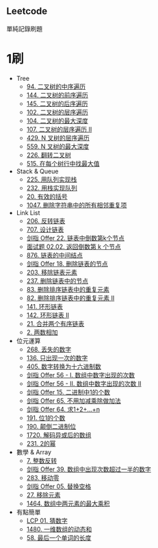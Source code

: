 ## Leetcode
單純記錄刷題
# 1刷
* Tree
  * [94.  二叉树的中序遍历](https://leetcode-cn.com/problems/binary-tree-inorder-traversal/)
  * [144. 二叉树的前序遍历](https://leetcode-cn.com/problems/binary-tree-preorder-traversal/)
  * [145. 二叉树的后序遍历](https://leetcode-cn.com/problems/binary-tree-postorder-traversal/)
  * [102. 二叉树的层序遍历](https://leetcode-cn.com/problems/binary-tree-level-order-traversal/)
  * [104. 二叉树的最大深度](https://leetcode-cn.com/problems/maximum-depth-of-binary-tree/)
  * [107. 二叉树的层序遍历 II](https://leetcode-cn.com/problems/binary-tree-level-order-traversal-ii/)
  * [429. N 叉树的层序遍历](https://leetcode-cn.com/problems/n-ary-tree-level-order-traversal/)
  * [559. N 叉树的最大深度](https://leetcode-cn.com/problems/maximum-depth-of-n-ary-tree/)
  * [226. 翻转二叉树](https://leetcode-cn.com/problems/invert-binary-tree/)
  * [515. 在每个树行中找最大值](https://leetcode-cn.com/submissions/detail/140348931/)
* Stack & Queue
  * [225. 用队列实现栈](https://leetcode-cn.com/problems/implement-stack-using-queues/)
  * [232. 用栈实现队列](https://leetcode-cn.com/problems/implement-queue-using-stacks/)
  * [20. 有效的括号](https://leetcode-cn.com/problems/valid-parentheses/)
  * [1047. 删除字符串中的所有相邻重复项](https://leetcode-cn.com/problems/remove-all-adjacent-duplicates-in-string/)
* Link List
  * [206. 反转链表](https://leetcode-cn.com/problems/reverse-linked-list/)
  * [707. 设计链表](https://leetcode-cn.com/problems/design-linked-list/)
  * [剑指 Offer 22. 链表中倒数第k个节点](https://leetcode-cn.com/problems/lian-biao-zhong-dao-shu-di-kge-jie-dian-lcof/)
  * [面试题 02.02. 返回倒数第 k 个节点](https://leetcode-cn.com/problems/kth-node-from-end-of-list-lcci/)
  * [876. 链表的中间结点](https://leetcode-cn.com/problems/middle-of-the-linked-list/)
  * [剑指 Offer 18. 删除链表的节点](https://leetcode-cn.com/problems/shan-chu-lian-biao-de-jie-dian-lcof/)
  * [203. 移除链表元素](https://leetcode-cn.com/problems/remove-linked-list-elements/)
  * [237. 删除链表中的节点](https://leetcode-cn.com/problems/delete-node-in-a-linked-list/)
  * [83. 删除排序链表中的重复元素](https://leetcode-cn.com/problems/remove-duplicates-from-sorted-list/)
  * [82. 删除排序链表中的重复元素 II](https://leetcode-cn.com/problems/remove-duplicates-from-sorted-list-ii/)
  * [141. 环形链表](https://leetcode-cn.com/problems/linked-list-cycle/)
  * [142. 环形链表 II](https://leetcode-cn.com/problems/linked-list-cycle-ii/)
  * [21. 合并两个有序链表](https://leetcode-cn.com/problems/merge-two-sorted-lists/)
  * [2. 两数相加](https://leetcode-cn.com/problems/add-two-numbers/)
* 位元運算
  * [268. 丢失的数字](https://leetcode-cn.com/problems/missing-number/)
  * [136. 只出现一次的数字](https://leetcode-cn.com/problems/single-number/) 
  * [405. 数字转换为十六进制数](https://leetcode-cn.com/problems/convert-a-number-to-hexadecimal/)
  * [剑指 Offer 56 - I. 数组中数字出现的次数](https://leetcode-cn.com/problems/shu-zu-zhong-shu-zi-chu-xian-de-ci-shu-lcof/)
  * [剑指 Offer 56 - II. 数组中数字出现的次数 II](https://leetcode-cn.com/problems/shu-zu-zhong-shu-zi-chu-xian-de-ci-shu-ii-lcof/)
  * [剑指 Offer 15. 二进制中1的个数](https://leetcode-cn.com/problems/er-jin-zhi-zhong-1de-ge-shu-lcof/)
  * [剑指 Offer 65. 不用加减乘除做加法](https://leetcode-cn.com/problems/bu-yong-jia-jian-cheng-chu-zuo-jia-fa-lcof/submissions/)
  * [剑指 Offer 64. 求1+2+…+n](https://leetcode-cn.com/problems/qiu-12n-lcof/)
  * [191. 位1的个数](https://leetcode-cn.com/problems/number-of-1-bits/)
  * [190. 颠倒二进制位](https://leetcode-cn.com/problems/reverse-bits/)
  * [1720. 解码异或后的数组](https://leetcode-cn.com/problems/decode-xored-array/)
  * [231. 2的幂](https://leetcode-cn.com/problems/power-of-two/)
* 數學 & Array
  * [7. 整数反转](https://leetcode-cn.com/problems/reverse-integer/)
  * [剑指 Offer 39. 数组中出现次数超过一半的数字](https://leetcode-cn.com/problems/shu-zu-zhong-chu-xian-ci-shu-chao-guo-yi-ban-de-shu-zi-lcof/)
  * [283. 移动零](https://leetcode-cn.com/problems/move-zeroes/)
  * [剑指 Offer 05. 替换空格](https://leetcode-cn.com/problems/ti-huan-kong-ge-lcof/)
  * [27. 移除元素](https://leetcode-cn.com/problems/remove-element/)
  * [1464. 数组中两元素的最大乘积](https://leetcode-cn.com/problems/maximum-product-of-two-elements-in-an-array/)
* 有點簡單
  * [LCP 01. 猜数字](https://leetcode-cn.com/problems/guess-numbers/)
  * [1480. 一维数组的动态和](https://leetcode-cn.com/problems/running-sum-of-1d-array/)
  * [58. 最后一个单词的长度](https://leetcode-cn.com/problems/length-of-last-word/)
